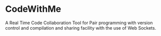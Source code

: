 # CodeWithMe
A Real Time Code Collaboration Tool for Pair programming with version control and compilation and sharing facility with the use of Web Sockets.
